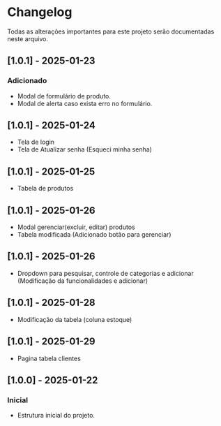# Changelog

Todas as alterações importantes para este projeto serão documentadas neste arquivo.

## [1.0.1] - 2025-01-23
### Adicionado
- Modal de formulário de produto.
- Modal de alerta caso exista erro no formulário.
## [1.0.1] - 2025-01-24
- Tela de login
- Tela de Atualizar senha (Esqueci minha senha)
## [1.0.1] - 2025-01-25
- Tabela de produtos 
## [1.0.1] - 2025-01-26 
- Modal gerenciar(excluir, editar) produtos
- Tabela modificada (Adicionado botão para gerenciar)
## [1.0.1] - 2025-01-26
- Dropdown para pesquisar, controle de categorias e adicionar (Modificação da  funcionalidades  e adicionar)
## [1.0.1] - 2025-01-28
- Modificação da tabela (coluna estoque)
## [1.0.1] - 2025-01-29
- Pagina tabela clientes 
## [1.0.0] - 2025-01-22
### Inicial
- Estrutura inicial do projeto.
